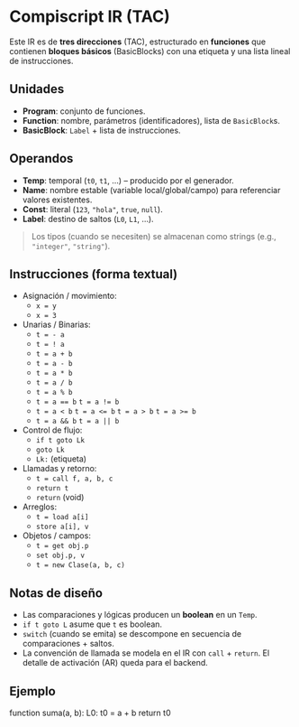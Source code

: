 # Compiscript IR (TAC)

Este IR es de **tres direcciones** (TAC), estructurado en **funciones** que contienen
**bloques básicos** (BasicBlocks) con una etiqueta y una lista lineal de instrucciones.

## Unidades

- **Program**: conjunto de funciones.
- **Function**: nombre, parámetros (identificadores), lista de `BasicBlock`s.
- **BasicBlock**: `Label` + lista de instrucciones.

## Operandos

- **Temp**: temporal (`t0`, `t1`, …) – producido por el generador.
- **Name**: nombre estable (variable local/global/campo) para referenciar valores existentes.
- **Const**: literal (`123`, `"hola"`, `true`, `null`).
- **Label**: destino de saltos (`L0`, `L1`, …).

> Los tipos (cuando se necesiten) se almacenan como strings (e.g., `"integer"`, `"string"`).

## Instrucciones (forma textual)

- Asignación / movimiento:
  - `x = y`
  - `x = 3`
- Unarias / Binarias:
  - `t = - a`
  - `t = ! a`
  - `t = a + b`
  - `t = a - b`
  - `t = a * b`
  - `t = a / b`
  - `t = a % b`
  - `t = a == b` `t = a != b`
  - `t = a < b`  `t = a <= b` `t = a > b` `t = a >= b`
  - `t = a && b` `t = a || b`
- Control de flujo:
  - `if t goto Lk`
  - `goto Lk`
  - `Lk:` (etiqueta)
- Llamadas y retorno:
  - `t = call f, a, b, c`
  - `return t`
  - `return` (void)
- Arreglos:
  - `t = load a[i]`
  - `store a[i], v`
- Objetos / campos:
  - `t = get obj.p`
  - `set obj.p, v`
  - `t = new Clase(a, b, c)`

## Notas de diseño

- Las comparaciones y lógicas producen un **boolean** en un `Temp`.
- `if t goto L` asume que `t` es boolean.
- `switch` (cuando se emita) se descompone en secuencia de comparaciones + saltos.
- La convención de llamada se modela en el IR con `call` + `return`. El detalle de
  activación (AR) queda para el backend.

## Ejemplo

function suma(a, b):
L0:
t0 = a + b
return t0